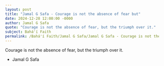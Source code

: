 ```yaml
---
layout: post
title: "Jamal G Safa - Courage is not the absence of fear but"
date: 2024-12-28 12:00:00 -0000
author: Jamal G Safa
quote: "Courage is not the absence of fear, but the triumph over it."
subject: Bahá'í Faith
permalink: /Bahá'í Faith/Jamal G Safa/Jamal G Safa - Courage is not the absence of fear but
---
```


Courage is not the absence of fear, but the triumph over it.

- Jamal G Safa
